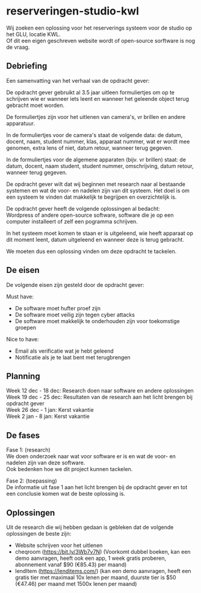 # reserveringen-studio-kwl
Wij zoeken een oplossing voor het reserverings systeem voor de studio op het GLU, locatie KWL.  
Of dit een eigen geschreven website wordt of open-source sorftware is nog de vraag.  

## Debriefing
Een samenvatting van het verhaal van de opdracht gever:  
  
De opdracht gever gebruikt al 3.5 jaar uitleen formuliertjes om op te schrijven wie er wanneer iets leent en wanneer het geleende object terug gebracht moet worden.  
  
De formuliertjes zijn voor het uitlenen van camera's, vr brillen en andere apparatuur.  
  
In de formuliertjes voor de camera's staat de volgende data: de datum, docent, naam, student nummer, klas, apparaat nummer, wat er wordt mee genomen, extra lens of niet, datum retour, wanneer terug gegeven.  
  
In de formuliertjes voor de algemene apparaten (bijv. vr brillen) staat: de datum, docent, naam student, student nummer, omschrijving, datum retour, wanneer terug gegeven.  
  
De opdracht gever wilt dat wij beginnen met research naar al bestaande systemen en wat de voor- en nadelen zijn van dit systeem.
Het doel is om een systeem te vinden dat makkelijk te begrijpen en overzichtelijk is.  
  
De opdracht gever heeft de volgende oplossingen al bedacht:  
Wordpress of andere open-source software, software die je op een computer installeert of zelf een pogramma schrijven.  
  
In het systeem moet komen te staan er is uitgeleend, wie heeft apparaat op dit moment leent, datum uitgeleend en wanneer deze is terug gebracht.  
  
We moeten dus een oplossing vinden om deze opdracht te tackelen.

## De eisen
De volgende eisen zijn gesteld door de opdracht gever:

Must have:
- De software moet hufter proef zijn
- De software moet veilig zijn tegen cyber attacks
- De software moet makkelijk te onderhouden zijn voor toekomstige groepen 

Nice to have:
- Email als verificatie wat je hebt geleend
- Notificatie als je te laat bent met terugbrengen

## Planning
Week 12 dec - 18 dec: Research doen naar software en andere oplossingen  
Week 19 dec - 25 dec: Resultaten van de research aan het licht brengen bij opdracht gever  
Week 26 dec - 1 jan: Kerst vakantie  
Week 2 jan - 8 jan: Kerst vakantie  

## De fases
Fase 1: (research)  
We doen onderzoek naar wat voor software er is en wat de voor- en nadelen zijn van deze software.  
Ook bedenken hoe we dit project kunnen tackelen.  
  
Fase 2: (toepassing)  
De informatie uit fase 1 aan het licht brengen bij de opdracht gever en tot een conclusie komen wat de beste oplossing is.  

## Oplossingen
Uit de research die wij hebben gedaan is gebleken dat de volgende oplossingen de beste zijn:
- Website schrijven voor het uitlenen
- cheqroom (https://bit.ly/3Wb7v7N) (Voorkomt dubbel boeken, kan een demo aanvragen, heeft ook een app, 1 week gratis proberen, abonnement vanaf $90 (€85.43) per maand)
- lendItem (https://lenditems.com/) (kan een demo aanvragen, heeft een gratis tier met maximaal 10x lenen per maand, duurste tier is $50 (€47.46) per maand met 1500x lenen per maand)